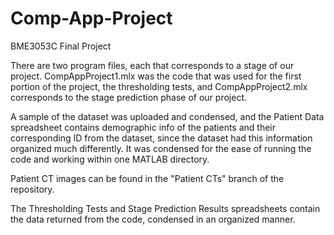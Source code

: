 # Comp-App-Project
BME3053C Final Project

There are two program files, each that corresponds to a stage of our project. CompAppProject1.mlx was the code that was used for the first portion of the project, the thresholding tests, and CompAppProject2.mlx corresponds to the stage prediction phase of our project.

A sample of the dataset was uploaded and condensed, and the Patient Data spreadsheet contains demographic info of the patients and their corresponding ID from the dataset, since the dataset had this information organized much differently. It was condensed for the ease of running the code and working within one MATLAB directory.

Patient CT images can be found in the "Patient CTs" branch of the repository.

The Thresholding Tests and Stage Prediction Results spreadsheets contain the data returned from the code, condensed in an organized manner.
